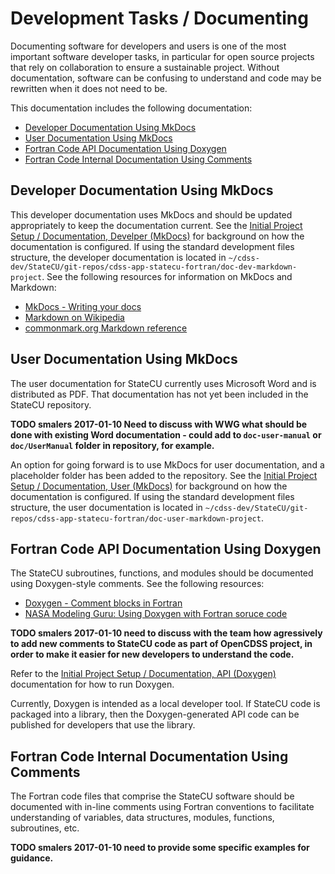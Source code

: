 # Development Tasks / Documenting

Documenting software for developers and users is one of the most important software developer tasks,
in particular for open source projects that rely on collaboration to ensure a sustainable project.
Without documentation, software can be confusing to understand and code may be rewritten when it does not need to be.

This documentation includes the following documentation:

* [Developer Documentation Using MkDocs](#developer-documentation-using-mkdocs)
* [User Documentation Using MkDocs](#user-documentation-using-mkdocs)
* [Fortran Code API Documentation Using Doxygen](#fortran-code-api-documentation-using-doxygen)
* [Fortran Code Internal Documentation Using Comments](#fortran-code-internal-documentation-using-comments)

## Developer Documentation Using MkDocs

This developer documentation uses MkDocs and should be updated appropriately to keep the documentation current.
See the [Initial Project Setup / Documentation, Develper (MkDocs)](../project-init/doc-dev/)
for background on how the documentation is configured.
If using the standard development files structure,
the developer documentation is located in `~/cdss-dev/StateCU/git-repos/cdss-app-statecu-fortran/doc-dev-markdown-project`.
See the following resources for information on MkDocs and Markdown:

* [MkDocs - Writing your docs](http://www.mkdocs.org/user-guide/writing-your-docs/)
* [Markdown on Wikipedia](https://en.wikipedia.org/wiki/Markdown)
* [commonmark.org Markdown reference](http://commonmark.org/help/)

## User Documentation Using MkDocs

The user documentation for StateCU currently uses Microsoft Word and is distributed as PDF.
That documentation has not yet been included in the StateCU repository.

**TODO smalers 2017-01-10 Need to discuss with WWG what should be done with existing Word documentation - could
add to `doc-user-manual` or `doc/UserManual` folder in repository, for example.**

An option for going forward is to use MkDocs for user documentation, and a placeholder folder has been added to
the repository.
See the [Initial Project Setup / Documentation, User (MkDocs)](../project-init/doc-user/)
for background on how the documentation is configured.
If using the standard development files structure,
the user documentation is located in `~/cdss-dev/StateCU/git-repos/cdss-app-statecu-fortran/doc-user-markdown-project`.

## Fortran Code API Documentation Using Doxygen

The StateCU subroutines, functions, and modules should be documented using Doxygen-style comments.
See the following resources:

* [Doxygen - Comment blocks in Fortran](http://www.stack.nl/~dimitri/doxygen/manual/docblocks.html#fortranblocks)
* [NASA Modeling Guru:  Using Doxygen with Fortran soruce code](https://modelingguru.nasa.gov/docs/DOC-1811)

**TODO smalers 2017-01-10 need to discuss with the team how agressively to add new comments to StateCU code as part of OpenCDSS project,
in order to make it easier for new developers to understand the code.**

Refer to the [Initial Project Setup / Documentation, API (Doxygen)](../project-init/doc-doxygen/) documentation for how to run Doxygen.

Currently, Doxygen is intended as a local developer tool.
If StateCU code is packaged into a library, then the Doxygen-generated API code can be published for developers that use the library.

## Fortran Code Internal Documentation Using Comments

The Fortran code files that comprise the StateCU software should be documented with in-line comments
using Fortran conventions to facilitate understanding of variables, data structures, modules, functions,
subroutines, etc.

**TODO smalers 2017-01-10 need to provide some specific examples for guidance.**
